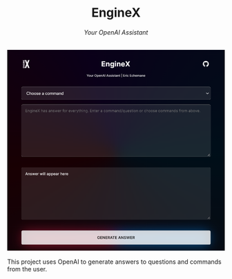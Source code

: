 <h1 align="center">
  EngineX
</h1>
<h6 align="center">
  Your OpenAI Assistant
</h6>

[![EngineX](./public/banner.png)](https://enginex.vercel.app)

This project uses OpenAI to generate answers to questions and commands from the user.